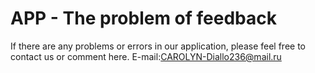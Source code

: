 # APP - The problem of feedback


If there are any problems or errors in our application, please feel free to contact us or comment here. 
E-mail:CAROLYN-Diallo236@mail.ru
